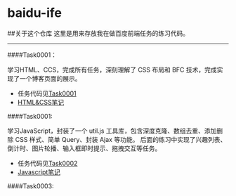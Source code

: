 # baidu-ife

##关于这个仓库
这里是用来存放我在做百度前端任务的练习代码。

---


####Task0001：

学习HTML、CCS，完成所有任务，深刻理解了 CSS 布局和 BFC 技术，完成实现了一个博客页面的展示。
* 任务代码见[Task0001](https://github.com/MarilynXML/baidu-ife-2016/tree/master/Task0001)
* [HTML&CSS笔记](http://marilynxml.github.io/)


####Task0001: 

学习JavaScript，封装了一个 util.js 工具库，包含深度克隆、数组去重、添加删除 CSS 样式、简单 Query、封装 Ajax 等功能。
后面的练习中实现了兴趣列表、倒计时、图片轮播、输入框即时提示、拖拽交互等任务。
* 任务代码见[Task0002](https://github.com/MarilynXML/baidu-ife-2016/tree/master/Task0002)
* [Javascript笔记](http://marilynxml.github.io/)


####Task0003:




     
